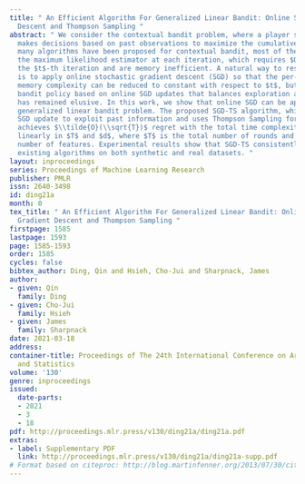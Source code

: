 ```yaml
---
title: " An Efficient Algorithm For Generalized Linear Bandit: Online Stochastic Gradient
  Descent and Thompson Sampling "
abstract: " We consider the contextual bandit problem, where a player sequentially
  makes decisions based on past observations to maximize the cumulative reward. Although
  many algorithms have been proposed for contextual bandit, most of them rely on finding
  the maximum likelihood estimator at each iteration, which requires $O(t)$ time at
  the $t$-th iteration and are memory inefficient. A natural way to resolve this problem
  is to apply online stochastic gradient descent (SGD) so that the per-step time and
  memory complexity can be reduced to constant with respect to $t$, but a contextual
  bandit policy based on online SGD updates that balances exploration and exploitation
  has remained elusive. In this work, we show that online SGD can be applied to the
  generalized linear bandit problem. The proposed SGD-TS algorithm, which uses a single-step
  SGD update to exploit past information and uses Thompson Sampling for exploration,
  achieves $\\tilde{O}(\\sqrt{T})$ regret with the total time complexity that scales
  linearly in $T$ and $d$, where $T$ is the total number of rounds and $d$ is the
  number of features. Experimental results show that SGD-TS consistently outperforms
  existing algorithms on both synthetic and real datasets. "
layout: inproceedings
series: Proceedings of Machine Learning Research
publisher: PMLR
issn: 2640-3498
id: ding21a
month: 0
tex_title: " An Efficient Algorithm For Generalized Linear Bandit: Online Stochastic
  Gradient Descent and Thompson Sampling "
firstpage: 1585
lastpage: 1593
page: 1585-1593
order: 1585
cycles: false
bibtex_author: Ding, Qin and Hsieh, Cho-Jui and Sharpnack, James
author:
- given: Qin
  family: Ding
- given: Cho-Jui
  family: Hsieh
- given: James
  family: Sharpnack
date: 2021-03-18
address:
container-title: Proceedings of The 24th International Conference on Artificial Intelligence
  and Statistics
volume: '130'
genre: inproceedings
issued:
  date-parts:
  - 2021
  - 3
  - 18
pdf: http://proceedings.mlr.press/v130/ding21a/ding21a.pdf
extras:
- label: Supplementary PDF
  link: http://proceedings.mlr.press/v130/ding21a/ding21a-supp.pdf
# Format based on citeproc: http://blog.martinfenner.org/2013/07/30/citeproc-yaml-for-bibliographies/
---
```

